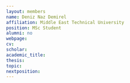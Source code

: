 ```yaml
---
layout: members
name: Deniz Naz Demirel
affiliation: Middle East Technical University
position: MSc Student
alumni: no
webpage:
cv:
scholar:
academic_title:
thesis:  
topic: 
nextposition:
---
```

